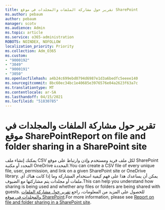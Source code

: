 ```yaml
---
title: تقرير حول مشاركة الملفات والمجلدات في موقع SharePoint
ms.author: pebaum
author: pebaum
manager: scotv
ms.audience: Admin
ms.topic: article
ms.service: o365-administration
ROBOTS: NOINDEX, NOFOLLOW
localization_priority: Priority
ms.collection: Adm_O365
ms.custom:
- "9000192"
- "3049"
- "9000191"
- "3050"
ms.openlocfilehash: a4b24c699ebd0794d6987e1d3a6bedfc5eeee140
ms.sourcegitcommit: 8bc60ec34bc1e40685e3976576e04a2623f63a7c
ms.translationtype: MT
ms.contentlocale: ar-SA
ms.lasthandoff: 04/15/2021
ms.locfileid: "51830785"
---
```

# <a name="report-on-file-and-folder-sharing-in-a-sharepoint-site"></a><span data-ttu-id="75a56-102">تقرير حول مشاركة الملفات والمجلدات في موقع SharePoint</span><span class="sxs-lookup"><span data-stu-id="75a56-102">Report on file and folder sharing in a SharePoint site</span></span>

<span data-ttu-id="75a56-103">يمكنك إنشاء ملف CSV لكل ملف فريد ومستخدم وإذن وارتباط على موقع SharePoint المحدد أو مكتبة OneDrive المحددة.</span><span class="sxs-lookup"><span data-stu-id="75a56-103">You can create a CSV file of every unique file, user, permission, and link on a given SharePoint site or OneDrive library.</span></span> <span data-ttu-id="75a56-104">يمكن أن يساعدك هذا على فهم كيفية استخدام المشاركة وما إذا كانت هناك أي ملفات أو مجلدات يتم مشاركتها مع الضيوف.</span><span class="sxs-lookup"><span data-stu-id="75a56-104">This can help you understand how sharing is being used and whether any files or folders are being shared with guests.</span></span> <span data-ttu-id="75a56-105">للحصول على المزيد من المعلومات، راجع [تقرير حول مشاركة الملفات والمجلدات في موقع SharePoint](https://docs.microsoft.com/sharepoint/sharing-reports).</span><span class="sxs-lookup"><span data-stu-id="75a56-105">For more information, please see [Report on file and folder sharing in a SharePoint site](https://docs.microsoft.com/sharepoint/sharing-reports).</span></span>
